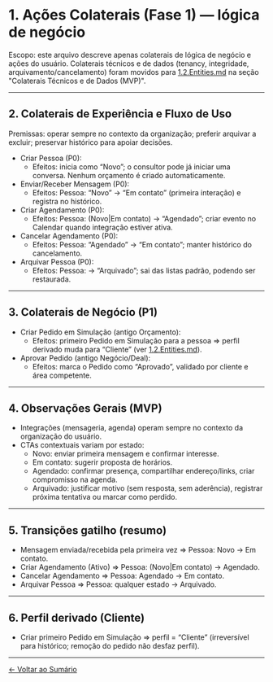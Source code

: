 # 1. Ações Colaterais (Fase 1) — lógica de negócio

Escopo: este arquivo descreve apenas colaterais de lógica de negócio e ações do usuário. Colaterais técnicos e de dados (tenancy, integridade, arquivamento/cancelamento) foram movidos para [1.2.Entities.md](1.2.Entities.md) na seção "Colaterais Técnicos e de Dados (MVP)".

---

## 2. Colaterais de Experiência e Fluxo de Uso
Premissas: operar sempre no contexto da organização; preferir arquivar a excluir; preservar histórico para apoiar decisões.

- Criar Pessoa (P0):
	- Efeitos: inicia como “Novo”; o consultor pode já iniciar uma conversa. Nenhum orçamento é criado automaticamente.
- Enviar/Receber Mensagem (P0):
	- Efeitos: Pessoa: “Novo” → “Em contato” (primeira interação) e registra no histórico.
- Criar Agendamento (P0):
	- Efeitos: Pessoa: (Novo|Em contato) → “Agendado”; criar evento no Calendar quando integração estiver ativa.
- Cancelar Agendamento (P0):
	- Efeitos: Pessoa: “Agendado” → “Em contato”; manter histórico do cancelamento.
- Arquivar Pessoa (P0):
	- Efeitos: Pessoa: → “Arquivado”; sai das listas padrão, podendo ser restaurada.

---

## 3. Colaterais de Negócio (P1)
- Criar Pedido em Simulação (antigo Orçamento):
	- Efeitos: primeiro Pedido em Simulação para a pessoa ⇒ perfil derivado muda para “Cliente” (ver [1.2.Entities.md](1.2.Entities.md)).
- Aprovar Pedido (antigo Negócio/Deal):
	- Efeitos: marca o Pedido como “Aprovado”, validado por cliente e área competente.

---

## 4. Observações Gerais (MVP)
- Integrações (mensageria, agenda) operam sempre no contexto da organização do usuário.
- CTAs contextuais variam por estado:
	- Novo: enviar primeira mensagem e confirmar interesse.
	- Em contato: sugerir proposta de horários.
	- Agendado: confirmar presença, compartilhar endereço/links, criar compromisso na agenda.
	- Arquivado: justificar motivo (sem resposta, sem aderência), registrar próxima tentativa ou marcar como perdido.

---

## 5. Transições gatilho (resumo)
- Mensagem enviada/recebida pela primeira vez ⇒ Pessoa: Novo → Em contato.
- Criar Agendamento (Ativo) ⇒ Pessoa: (Novo|Em contato) → Agendado.
- Cancelar Agendamento ⇒ Pessoa: Agendado → Em contato.
- Arquivar Pessoa ⇒ Pessoa: qualquer estado → Arquivado.

---

## 6. Perfil derivado (Cliente)
- Criar primeiro Pedido em Simulação ⇒ perfil = “Cliente” (irreversível para histórico; remoção do pedido não desfaz perfil).

---

[← Voltar ao Sumário](0.0.SUMMARY.md)